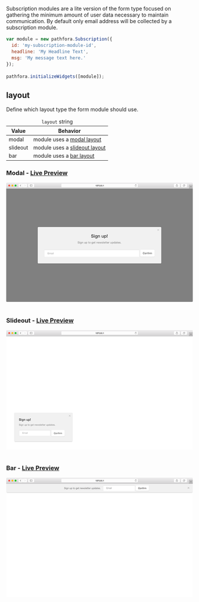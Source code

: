 Subscription modules are a lite version of the form type focused on gathering the minimum amount of user data necessary to maintain communication. By default only email address will be collected by a subscription module.

``` javascript
var module = new pathfora.Subscription({
  id: 'my-subscription-module-id',
  headline: 'My Headline Text',
  msg: 'My message text here.'
});

pathfora.initializeWidgets([module]);
```

## layout

Define which layout type the form module should use.

<table>
  <thead>
    <tr>
      <td colspan="2" align="center"><code>layout</code> string</td>
    </tr>
    <tr>
      <th>Value</th>
      <th>Behavior</th>
    </tr>
  </thead>
  
  <tr>
    <td>modal</td>
    <td>module uses a <a href="../../layouts/modal">modal layout</a></td>
  </tr>
  <tr>
    <td>slideout</td>
    <td>module uses a <a href="../../layouts/slideout">slideout layout</a></td>
  </tr>
  <tr>
    <td>bar</td>
    <td>module uses a <a href="../../layouts/bar">bar layout</a></td>
  </tr>
</table>


<h3>Modal - <a href="../../examples/preview/types/subscription/modal.html" target="_blank">Live Preview</a></h3>

![Modal Subscription Module](../examples/img/types/subscription/modal.png)

<pre data-src="../../examples/src/types/subscription/modal.js"></pre>


<h3>Slideout - <a href="../../examples/preview/types/subscription/slideout.html" target="_blank">Live Preview</a></h3>

![Slideout Subscription Module](../examples/img/types/subscription/slideout.png)

<pre data-src="../../examples/src/types/subscription/slideout.js"></pre>


<h3>Bar - <a href="../../examples/preview/types/subscription/bar.html" target="_blank">Live Preview</a></h3>

![Bar Subscription Module](../examples/img/types/subscription/bar.png)

<pre data-src="../../examples/src/types/subscription/bar.js"></pre>
